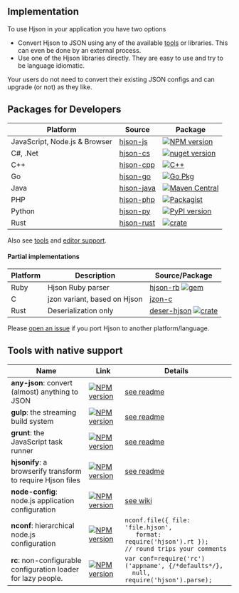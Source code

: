 
## <div class="hicon"></div> Implementation

To use Hjson in your application you have two options

- Convert Hjson to JSON using any of the available [tools](users.html) or libraries. This can even be done by an external process.
- Use one of the Hjson libraries directly. They are easy to use and try to be language idiomatic.

Your users do not need to convert their existing JSON configs and can upgrade (or not) as they like.

## <a id="dev"></a> Packages for Developers

Platform | Source | Package
-------- | ------ | -------
JavaScript, Node.js & Browser | [hjson-js](https://github.com/hjson/hjson-js) | [![NPM version](https://img.shields.io/npm/v/hjson.svg?style=flat-square)](http://www.npmjs.com/package/hjson)
C#, .Net | [hjson-cs](https://github.com/hjson/hjson-cs)                      | [![nuget version](https://img.shields.io/nuget/v/Hjson.svg?style=flat-square)](https://www.nuget.org/packages/Hjson/)
C++      | [hjson-cpp](https://github.com/hjson/hjson-cpp)                    | [![C++](https://img.shields.io/github/release/hjson/hjson-cpp.svg?style=flat-square&label=c%2b%2b)](https://github.com/hjson/hjson-cpp/releases)
Go       | [hjson-go](https://github.com/hjson/hjson-go)                      | [![Go Pkg](https://img.shields.io/github/release/hjson/hjson-go.svg?style=flat-square&label=go-pkg)](https://github.com/hjson/hjson-go/releases)
Java     | [hjson-java](https://github.com/hjson/hjson-java)                  | [![Maven Central](https://img.shields.io/maven-central/v/org.hjson/hjson.svg?style=flat-square)](http://search.maven.org/#search&#124;ga&#124;1&#124;g%3A%22org.hjson%22%20a%3A%22hjson%22)
PHP      | [hjson-php](https://github.com/hjson/hjson-php)                    | [![Packagist](https://img.shields.io/packagist/v/laktak/hjson.svg?style=flat-square)](https://packagist.org/packages/laktak/hjson)
Python   | [hjson-py](https://github.com/hjson/hjson-py)                      | [![PyPI version](https://img.shields.io/pypi/v/hjson.svg?style=flat-square)](https://pypi.python.org/pypi/hjson)
Rust     | [hjson-rust](https://github.com/hjson/hjson-rust)                  | [![crate](https://img.shields.io/crates/v/serde-hjson.svg?style=flat-square)](https://crates.io/crates/serde-hjson)

Also see [tools](users.html) and [editor support](users.html#ed).

#### Partial implementations

Platform | Description | Source/Package
-------- | ----------- | --------------
Ruby     | Hjson Ruby parser | [hjson-rb](https://github.com/hjson/hjson-rb) [![gem](https://img.shields.io/gem/v/hjson.svg?style=flat-square)](https://rubygems.org/gems/hjson)
C        | jzon variant, based on Hjson | [jzon-c](https://github.com/KarlZylinski/jzon-c)
Rust     | Deserialization only | [deser-hjson](https://github.com/hjson/hjson-rust) [![crate](https://img.shields.io/crates/v/deser-hjson.svg?style=flat-square)](https://crates.io/crates/deser-hjson)

Please [open an issue](https://github.com/hjson/hjson/issues) if you port Hjson to another platform/language.

## Tools with native support

Name     | Link | Details
-------- | ---- | -------
**any-json**: convert (almost) anything to JSON | [![NPM version](https://img.shields.io/npm/v/any-json.svg?style=flat-square)](http://www.npmjs.com/package/any-json) | [see readme](https://github.com/laktak/any-json#usage)
**gulp**: the streaming build system | [![NPM version](https://img.shields.io/npm/v/gulp-hjson.svg?style=flat-square)](http://www.npmjs.com/package/gulp-hjson) | [see readme](https://github.com/hjson/gulp-hjson#usage)
**grunt**: the JavaScript task runner | [![NPM version](https://img.shields.io/npm/v/grunt-hjson.svg?style=flat-square)](http://www.npmjs.com/package/grunt-hjson) | [see readme](https://github.com/hjson/grunt-hjson#usage)
**hjsonify**: a browserify transform to require Hjson files | [![NPM version](https://img.shields.io/npm/v/hjsonify.svg?style=flat-square)](http://www.npmjs.com/package/hjsonify) | [see readme](https://github.com/dannyfritz/hjsonify#usage)
**node-config**: node.js application configuration | [![NPM version](https://img.shields.io/npm/v/config.svg?style=flat-square)](http://www.npmjs.com/package/config) | [see wiki](https://github.com/lorenwest/node-config/wiki/Configuration-Files#human-json---hjson)
**nconf**: hierarchical node.js configuration | [![NPM version](https://img.shields.io/npm/v/nconf.svg?style=flat-square)](http://www.npmjs.com/package/nconf) | `nconf.file({ file: 'file.hjson',`<br>`   format: require('hjson').rt });`<br>`// round trips your comments`
**rc**: non-configurable configuration loader for lazy people. | [![NPM version](https://img.shields.io/npm/v/rc.svg?style=flat-square)](http://www.npmjs.com/package/rc) | `var conf=require('rc')('appname', {/*defaults*/},`<br>`  null, require('hjson').parse);`
